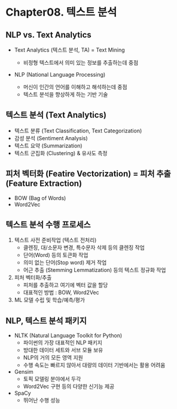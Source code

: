 # Chapter08. 텍스트 분석


## NLP vs. Text Analytics

- Text Analytics (텍스트 분석, TA) = Text Mining
  - 비정형 텍스트에서 의미 있는 정보를 추출하는데 중점

- NLP (National Language Processing)
  - 머신이 인간의 언어를 이해하고 해석하는데 중점
  - 텍스트 분석을 향상하게 하는 기반 기술


## 텍스트 분석 (Text Analytics)

- 텍스트 분류 (Text Classification, Text Categorization)
- 감성 분석 (Sentiment Analysis)
- 텍스트 요약 (Summarization)
- 텍스트 군집화 (Clustering) & 유사도 측정


## 피처 벡터화 (Featire Vectorization) = 피처 추출 (Feature Extraction)

- BOW (Bag of Words)
- Word2Vec


## 텍스트 분석 수행 프로세스

  1. 텍스트 사전 준비작업 (텍스트 전처리)
      - 클렌징, 대/소문자 변경, 특수문자 삭제 등의 클렌징 작업
      - 단어(Word) 등의 토큰화 작업
      - 의미 없는 단어(Stop word) 제거 작업
      - 어근 추출 (Stemming Lemmatization) 등의 텍스트 정규화 작업
  2. 피처 벡터화/추출
      - 피처를 추출하고 여기에 벡터 값을 할당
      - 대표적인 방법 : BOW, Word2Vec
  3. ML 모델 수립 및 학습/예측/평가


## NLP, 텍스트 분석 패키지

- NLTK (Natural Language Toolkit for Python)
  - 파이썬의 가장 대표적인 NLP 패키지
  - 방대한 데이터 세트와 서브 모듈 보유
  - NLP의 거의 모든 영역 지원
  - 수행 속도는 빠르지 않아서 대량의 데이터 기반에서는 활용 어려움
- Gensim
  - 토픽 모델링 분야에서 두각
  - Word2Vec 구현 등의 다양한 신기능 제공
- SpaCy
  - 뛰어난 수행 성능

